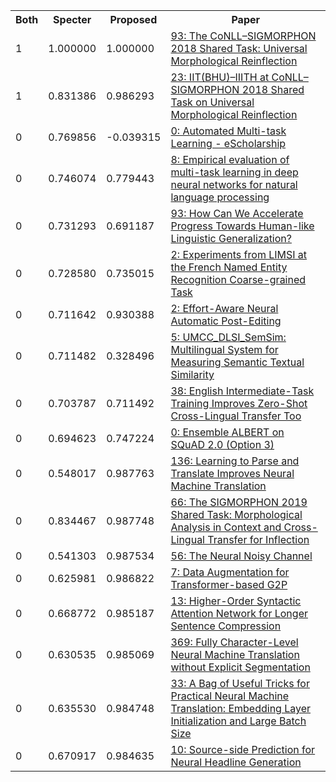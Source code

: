 <html><table><tr>
<th>Both</th>
<th>Specter</th>
<th>Proposed</th>
<th>Paper</th>
</tr>
<tr>
<td>1</td>
<td>1.000000</td>
<td>1.000000</td>
<td><a href="https://www.semanticscholar.org/paper/e18cc99b5be0aa29592038dcea7c966211c84922">93: The CoNLL–SIGMORPHON 2018 Shared Task: Universal Morphological Reinflection</a></td>
</tr>
<tr>
<td>1</td>
<td>0.831386</td>
<td>0.986293</td>
<td><a href="https://www.semanticscholar.org/paper/d74d92b130669536458289fb5f3d2526d3340c6a">23: IIT(BHU)–IIITH at CoNLL–SIGMORPHON 2018 Shared Task on Universal Morphological Reinflection</a></td>
</tr>
<tr>
<td>0</td>
<td>0.769856</td>
<td>-0.039315</td>
<td><a href="https://www.semanticscholar.org/paper/44004b64b5b4cc0f7f2277f4dda18605308f1590">0: Automated Multi-task Learning - eScholarship</a></td>
</tr>
<tr>
<td>0</td>
<td>0.746074</td>
<td>0.779443</td>
<td><a href="https://www.semanticscholar.org/paper/0a110d4b6ed2eb2567d1fdfdc74ee6ec5e570156">8: Empirical evaluation of multi-task learning in deep neural networks for natural language processing</a></td>
</tr>
<tr>
<td>0</td>
<td>0.731293</td>
<td>0.691187</td>
<td><a href="https://www.semanticscholar.org/paper/d0cda85c030711aaa5383c80d5928a4d22f8d3bf">93: How Can We Accelerate Progress Towards Human-like Linguistic Generalization?</a></td>
</tr>
<tr>
<td>0</td>
<td>0.728580</td>
<td>0.735015</td>
<td><a href="https://www.semanticscholar.org/paper/2e8a4bfe3312375b03deeddc79128cc4b4e87caf">2: Experiments from LIMSI at the French Named Entity Recognition Coarse-grained Task</a></td>
</tr>
<tr>
<td>0</td>
<td>0.711642</td>
<td>0.930388</td>
<td><a href="https://www.semanticscholar.org/paper/b42bc67755b0e2c2ca85b22cff6a88f201b3f80e">2: Effort-Aware Neural Automatic Post-Editing</a></td>
</tr>
<tr>
<td>0</td>
<td>0.711482</td>
<td>0.328496</td>
<td><a href="https://www.semanticscholar.org/paper/898353e177d69ec399612b53319850e61b64958b">5: UMCC_DLSI_SemSim: Multilingual System for Measuring Semantic Textual Similarity</a></td>
</tr>
<tr>
<td>0</td>
<td>0.703787</td>
<td>0.711492</td>
<td><a href="https://www.semanticscholar.org/paper/b1a71677a13299755a12375f0c982484088aa9ef">38: English Intermediate-Task Training Improves Zero-Shot Cross-Lingual Transfer Too</a></td>
</tr>
<tr>
<td>0</td>
<td>0.694623</td>
<td>0.747224</td>
<td><a href="https://www.semanticscholar.org/paper/a5ef23c229a43dc0ecaecab9985aa21a114ef751">0: Ensemble ALBERT on SQuAD 2.0 (Option 3)</a></td>
</tr>
<tr>
<td>0</td>
<td>0.548017</td>
<td>0.987763</td>
<td><a href="https://www.semanticscholar.org/paper/7ae976870e17ed36dc41bfd7fcc13e6860573340">136: Learning to Parse and Translate Improves Neural Machine Translation</a></td>
</tr>
<tr>
<td>0</td>
<td>0.834467</td>
<td>0.987748</td>
<td><a href="https://www.semanticscholar.org/paper/39f81aef964e076d7a089f597e8028b43b5675cf">66: The SIGMORPHON 2019 Shared Task: Morphological Analysis in Context and Cross-Lingual Transfer for Inflection</a></td>
</tr>
<tr>
<td>0</td>
<td>0.541303</td>
<td>0.987534</td>
<td><a href="https://www.semanticscholar.org/paper/d19b712f90cde698cc96ebd5fe291b410e3f0f9c">56: The Neural Noisy Channel</a></td>
</tr>
<tr>
<td>0</td>
<td>0.625981</td>
<td>0.986822</td>
<td><a href="https://www.semanticscholar.org/paper/c6cd38528339a6a7df44419272161457e2012582">7: Data Augmentation for Transformer-based G2P</a></td>
</tr>
<tr>
<td>0</td>
<td>0.668772</td>
<td>0.985187</td>
<td><a href="https://www.semanticscholar.org/paper/629aedaaa0507ae4231d6e6230b8aee9ec2bdba6">13: Higher-Order Syntactic Attention Network for Longer Sentence Compression</a></td>
</tr>
<tr>
<td>0</td>
<td>0.630535</td>
<td>0.985069</td>
<td><a href="https://www.semanticscholar.org/paper/b8bc86a1bc281b15ce45e967cbdd045bcf23a952">369: Fully Character-Level Neural Machine Translation without Explicit Segmentation</a></td>
</tr>
<tr>
<td>0</td>
<td>0.635530</td>
<td>0.984748</td>
<td><a href="https://www.semanticscholar.org/paper/6dd717779a2efda7b13bc9860e541bf508394e23">33: A Bag of Useful Tricks for Practical Neural Machine Translation: Embedding Layer Initialization and Large Batch Size</a></td>
</tr>
<tr>
<td>0</td>
<td>0.670917</td>
<td>0.984635</td>
<td><a href="https://www.semanticscholar.org/paper/fc4c18024ab61a8ca11a5259782fc4986810e920">10: Source-side Prediction for Neural Headline Generation</a></td>
</tr>
</table></html>
